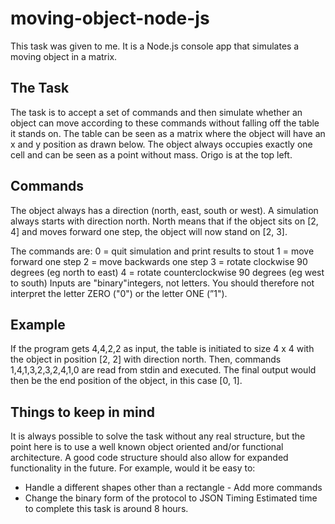 # moving-object-node-js
This task was given to me. It is a Node.js console app that simulates a moving object in a matrix. 

## The Task
The task is to accept a set of commands and then simulate whether an object can move according to these commands without falling off the table it stands on. The table can be seen as a matrix where the object will have an x and y position as drawn below. The object always occupies exactly one cell and can be seen as a point without mass. Origo is at the top left.

## Commands
The object always has a direction (north, east, south or west). A simulation always starts with direction north. North means that if the object sits on [2, 4] and moves forward one step, the object will now stand on [2, 3].

The commands are:
0 = quit simulation and print results to stout
1 = move forward one step
2 = move backwards one step
3 = rotate clockwise 90 degrees (eg north to east)
4 = rotate counterclockwise 90 degrees (eg west to south)
Inputs are "binary"integers, not letters. You should therefore not interpret the letter ZERO ("0") or the letter ONE (”1").

## Example
If the program gets 4,4,2,2 as input, the table is initiated to size 4 x 4 with the object in position [2, 2] with direction north. Then, commands 1,4,1,3,2,3,2,4,1,0 are read
from stdin and executed. The final output would then be the end position of the object, in this case [0, 1].


## Things to keep in mind
It is always possible to solve the task without any real structure, but the point here is to use a well known object oriented and/or functional architecture.
A good code structure should also allow for expanded functionality in the future. For example, would it be easy to:
- Handle a different shapes other than a rectangle - Add more commands
- Change the binary form of the protocol to JSON Timing
Estimated time to complete this task is around 8 hours.

